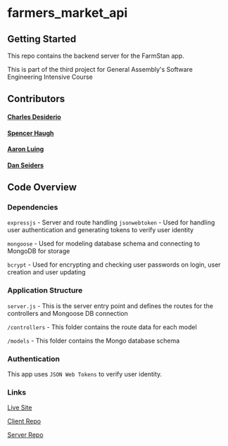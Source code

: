 # farmers_market_api


## Getting Started
This repo contains the backend server for the FarmStan app.

This is part of the third project for General Assembly's Software Engineering Intensive Course

## Contributors

#### [Charles Desiderio](https://github.com/CharlesDesiderio)
#### [Spencer Haugh](https://github.com/spencerhaugh)
#### [Aaron Luing](https://github.com/AaronLuing)
#### [Dan Seiders](https://github.com/danseiders)

## Code Overview

### Dependencies
`expressjs` - Server and route handling
`jsonwebtoken` - Used for handling user authentication and generating tokens to verify user identity

`mongoose` - Used for modeling database schema and connecting to MongoDB for storage

`bcrypt` - Used for encrypting and checking user passwords on login, user creation and user updating

### Application Structure

`server.js` - This is the server entry point and defines the routes for the controllers and Mongoose DB connection 

`/controllers` - This folder contains the route data for each model

`/models` - This folder contains the Mongo database schema

### Authentication

This app uses `JSON Web Tokens` to verify user identity.

### Links

[Live Site](http://farm-stan-client.herokuapp.com/)

[Client Repo](https://github.com/danseiders/farmers_market_client)

[Server Repo](https://github.com/danseiders/farmers_market_api)